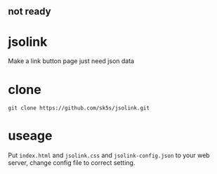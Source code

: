 ## not ready

# jsolink
Make a link button page just need json data

# clone 
```
git clone https://github.com/sk5s/jsolink.git
```

# useage
Put `index.html` and `jsolink.css` and `jsolink-config.json` to your web server, change config file to correct setting.
